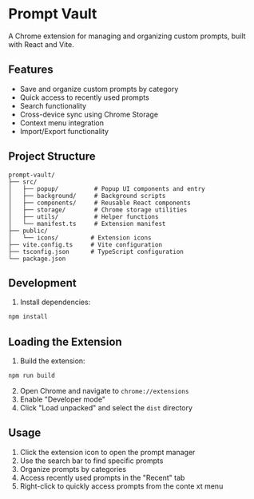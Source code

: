 # Prompt Vault

A Chrome extension for managing and organizing custom prompts, built with React and Vite.

## Features

- Save and organize custom prompts by category
- Quick access to recently used prompts
- Search functionality
- Cross-device sync using Chrome Storage
- Context menu integration
- Import/Export functionality

## Project Structure

```
prompt-vault/
├── src/
│   ├── popup/          # Popup UI components and entry
│   ├── background/     # Background scripts
│   ├── components/     # Reusable React components
│   ├── storage/        # Chrome storage utilities
│   ├── utils/          # Helper functions
│   └── manifest.ts     # Extension manifest
├── public/
│   └── icons/         # Extension icons
├── vite.config.ts     # Vite configuration
├── tsconfig.json      # TypeScript configuration
└── package.json
```

## Development

1. Install dependencies:
```bash
npm install
```

## Loading the Extension

1. Build the extension:
```bash
npm run build
```

2. Open Chrome and navigate to `chrome://extensions`
3. Enable "Developer mode"
4. Click "Load unpacked" and select the `dist` directory

## Usage

1. Click the extension icon to open the prompt manager
2. Use the search bar to find specific prompts
3. Organize prompts by categories
4. Access recently used prompts in the "Recent" tab
5. Right-click to quickly access prompts from the conte xt menu
